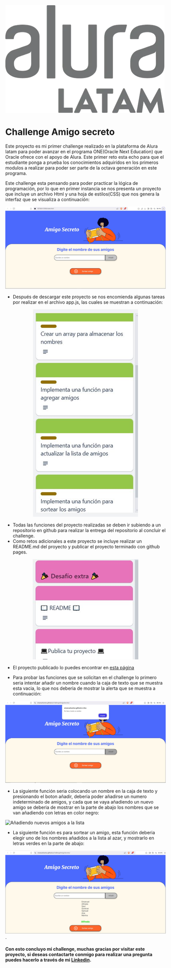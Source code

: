 <img src="assets/logo-alura.webp" alt="Logo de Alura latam">

# Challenge Amigo secreto

Este proyecto es mi primer challenge realizado en la plataforma de Alura latam para poder avanzar en el programa ONE(Oracle Next Education) que Oracle ofrece con el apoyo de Alura.
Este primer reto esta echo para que el estudiante ponga a prueba los conocimientos adquiridos en los primeros modulos a realizar para poder ser parte de la octava generación en este programa.

Este challenge esta pensando para poder practicar la lógica de programación, por lo que en primer instancia se nos presenta un proyecto que incluye un archivo Html y una hoja de estilos(CSS) que nos genera la interfaz que se visualiza a continuación:

![Interfaz del proyecto](assets/interfaz.jpg)

- Después de descargar este proyecto se nos encomienda algunas tareas por realizar en el archivo app.js, las cuales se muestran a continuación:

<p align="center"> 
<img src="assets/tareas.jpg" alt="Tareas del desafio">
</p>

- Todas las funciones del proyecto realizadas se deben ir subiendo a un repositorio en github para realizar la entrega del repositorio al concluir el challenge.
- Como retos adicionales a este proyecto se incluye realizar un README.md del proyecto y publicar el proyecto terminado con github pages.

<p align="center">
  <img src="assets/desafioExtra.JPG" alt="Tareas extra del desafio">
</p>

- El proyecto publicado lo puedes encontrar en [esta página](https://emanuelcantur.github.io/challengeAmigoSecreto/)

- Para probar las funciones que se solicitan en el challenge lo primero seria intentar añadir un nombre cuando la caja de texto que se muestra esta vacia, lo que nos deberia de mostrar la alerta que se muestra a continuación:

![Alerta por caja de texto vacia](assets/alerta.jpg)

- La siguiente función seria colocando un nombre en la caja de texto y presionando el boton añadir, deberia poder añadirse un numero indeterminado de amigos, y cada que se vaya añadiendo un nuevo amigo se deberia de mostrar en la parte de abajo los nombres que se van añadiendo con letras en color negro:

![Añadiendo nuevos amigos a la lista](assets/añadirAmigos.jpg)

- La siguiente función es para sortear un amigo, esta función deberia elegir uno de los nombres añadidos a la lista al azar, y mostrarlo en letras verdes en la parte de abajo:

![Sorteando un amigo](assets/sortearAmigo.jpg).

#### Con esto concluyo mi challenge, muchas gracias por visitar este proyecto, si deseas contactarte conmigo para realizar una pregunta puedes hacerlo a través de mi [Linkedin](www.linkedin.com/in/emanuel-cantú-rodríguez-72742a1bb).